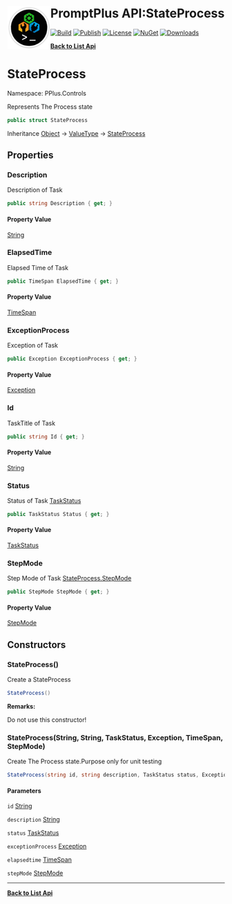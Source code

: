 # <img align="left" width="100" height="100" src="../images/icon.png">PromptPlus API:StateProcess 

[![Build](https://github.com/FRACerqueira/PromptPlus/workflows/Build/badge.svg)](https://github.com/FRACerqueira/PromptPlus/actions/workflows/build.yml)
[![Publish](https://github.com/FRACerqueira/PromptPlus/actions/workflows/publish.yml/badge.svg)](https://github.com/FRACerqueira/PromptPlus/actions/workflows/publish.yml)
[![License](https://img.shields.io/badge/License-MIT-yellow.svg)](https://github.com/FRACerqueira/PromptPlus/blob/master/LICENSE)
[![NuGet](https://img.shields.io/nuget/v/PromptPlus)](https://www.nuget.org/packages/PromptPlus/)
[![Downloads](https://img.shields.io/nuget/dt/PromptPlus)](https://www.nuget.org/packages/PromptPlus/)

[**Back to List Api**](./apis.md)

# StateProcess

Namespace: PPlus.Controls

Represents The Process state

```csharp
public struct StateProcess
```

Inheritance [Object](https://docs.microsoft.com/en-us/dotnet/api/system.object) → [ValueType](https://docs.microsoft.com/en-us/dotnet/api/system.valuetype) → [StateProcess](./pplus.controls.stateprocess.md)

## Properties

### <a id="properties-description"/>**Description**

Description of Task

```csharp
public string Description { get; }
```

#### Property Value

[String](https://docs.microsoft.com/en-us/dotnet/api/system.string)<br>

### <a id="properties-elapsedtime"/>**ElapsedTime**

Elapsed Time of Task

```csharp
public TimeSpan ElapsedTime { get; }
```

#### Property Value

[TimeSpan](https://docs.microsoft.com/en-us/dotnet/api/system.timespan)<br>

### <a id="properties-exceptionprocess"/>**ExceptionProcess**

Exception of Task

```csharp
public Exception ExceptionProcess { get; }
```

#### Property Value

[Exception](https://docs.microsoft.com/en-us/dotnet/api/system.exception)<br>

### <a id="properties-id"/>**Id**

TaskTitle of Task

```csharp
public string Id { get; }
```

#### Property Value

[String](https://docs.microsoft.com/en-us/dotnet/api/system.string)<br>

### <a id="properties-status"/>**Status**

Status of Task [TaskStatus](https://docs.microsoft.com/en-us/dotnet/api/system.threading.tasks.taskstatus)

```csharp
public TaskStatus Status { get; }
```

#### Property Value

[TaskStatus](https://docs.microsoft.com/en-us/dotnet/api/system.threading.tasks.taskstatus)<br>

### <a id="properties-stepmode"/>**StepMode**

Step Mode of Task [StateProcess.StepMode](./pplus.controls.stateprocess.md#stepmode)

```csharp
public StepMode StepMode { get; }
```

#### Property Value

[StepMode](./pplus.controls.stepmode.md)<br>

## Constructors

### <a id="constructors-.ctor"/>**StateProcess()**

Create a StateProcess

```csharp
StateProcess()
```

**Remarks:**

Do not use this constructor!

### <a id="constructors-.ctor"/>**StateProcess(String, String, TaskStatus, Exception, TimeSpan, StepMode)**

Create The Process state.Purpose only for unit testing

```csharp
StateProcess(string id, string description, TaskStatus status, Exception exceptionProcess, TimeSpan elapsedtime, StepMode stepMode)
```

#### Parameters

`id` [String](https://docs.microsoft.com/en-us/dotnet/api/system.string)<br>

`description` [String](https://docs.microsoft.com/en-us/dotnet/api/system.string)<br>

`status` [TaskStatus](https://docs.microsoft.com/en-us/dotnet/api/system.threading.tasks.taskstatus)<br>

`exceptionProcess` [Exception](https://docs.microsoft.com/en-us/dotnet/api/system.exception)<br>

`elapsedtime` [TimeSpan](https://docs.microsoft.com/en-us/dotnet/api/system.timespan)<br>

`stepMode` [StepMode](./pplus.controls.stepmode.md)<br>


- - -
[**Back to List Api**](./apis.md)
